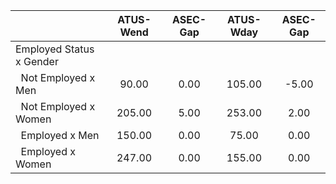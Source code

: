 
|                      |    ATUS-Wend |     ASEC-Gap |    ATUS-Wday |     ASEC-Gap |
| -------------------- | :----------: | :----------: | :----------: | :----------: |
| Employed Status x Gender |              |              |              |              |
| &nbsp;&nbsp;Not Employed x Men |        90.00 |         0.00 |       105.00 |        -5.00 |
| &nbsp;&nbsp;Not Employed x Women |       205.00 |         5.00 |       253.00 |         2.00 |
| &nbsp;&nbsp;Employed x Men |       150.00 |         0.00 |        75.00 |         0.00 |
| &nbsp;&nbsp;Employed x Women |       247.00 |         0.00 |       155.00 |         0.00 |

